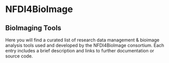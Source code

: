 # NFDI4BioImage

## BioImaging Tools

Here you will find a curated list of research data management & bioimage analysis tools used and developed by the NFDI4BioImage consortium. Each entry includes a brief description and links to further documentation or source code.